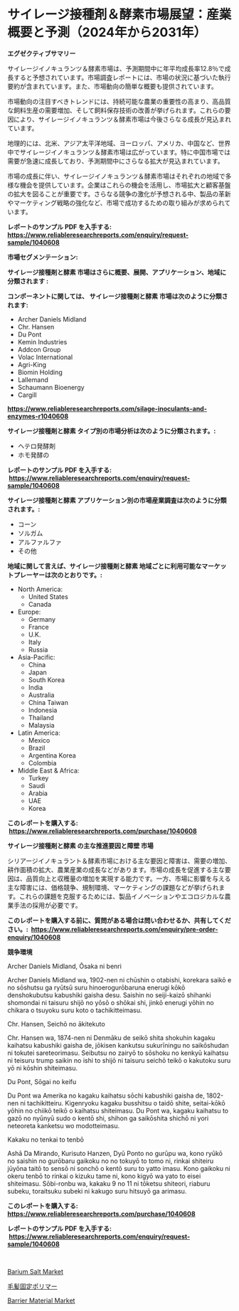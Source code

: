 <p><h1>サイレージ接種剤＆酵素市場展望：産業概要と予測（2024年から2031年）</h1></p><p><strong>エグゼクティブサマリー</strong></p>
<p><p>サイレージイノキュランツ＆酵素市場は、予測期間中に年平均成長率12.8％で成長すると予想されています。市場調査レポートには、市場の状況に基づいた執行要約が含まれています。また、市場動向の簡単な概要も提供されています。</p><p>市場動向の注目すべきトレンドには、持続可能な農業の重要性の高まり、高品質な飼料生産の需要増加、そして飼料保存技術の改善が挙げられます。これらの要因により、サイレージイノキュランツ＆酵素市場は今後さらなる成長が見込まれています。</p><p>地理的には、北米、アジア太平洋地域、ヨーロッパ、アメリカ、中国など、世界中でサイレージイノキュランツ＆酵素市場は広がっています。特に中国市場では需要が急速に成長しており、予測期間中にさらなる拡大が見込まれています。</p><p>市場の成長に伴い、サイレージイノキュランツ＆酵素市場はそれぞれの地域で多様な機会を提供しています。企業はこれらの機会を活用し、市場拡大と顧客基盤の拡大を図ることが重要です。さらなる競争の激化が予想される中、製品の革新やマーケティング戦略の強化など、市場で成功するための取り組みが求められています。</p></p>
<p><strong>レポートのサンプル PDF を入手する: <a href="https://www.reliableresearchreports.com/enquiry/request-sample/1040608">https://www.reliableresearchreports.com/enquiry/request-sample/1040608</a></strong></p>
<p><strong>市場セグメンテーション:</strong></p>
<p><strong> サイレージ接種剤と酵素 市場はさらに概要、展開、アプリケーション、地域に分類されます :</strong></p>
<p><strong>コンポーネントに関しては、 サイレージ接種剤と酵素 市場は次のように分類されます: &nbsp;</strong></p>
<p><ul><li>Archer Daniels Midland</li><li>Chr. Hansen</li><li>Du Pont</li><li>Kemin Industries</li><li>Addcon Group</li><li>Volac International</li><li>Agri-King</li><li>Biomin Holding</li><li>Lallemand</li><li>Schaumann Bioenergy</li><li>Cargill</li></ul></p>
<p><strong><a href="https://www.reliableresearchreports.com/silage-inoculants-and-enzymes-r1040608">https://www.reliableresearchreports.com/silage-inoculants-and-enzymes-r1040608</a></strong></p>
<p><strong> サイレージ接種剤と酵素 タイプ別の市場分析は次のように分類されます。:</strong></p>
<p><ul><li>ヘテロ発酵剤</li><li>ホモ発酵の</li></ul></p>
<p><strong>レポートのサンプル PDF を入手する: &nbsp;<a href="https://www.reliableresearchreports.com/enquiry/request-sample/1040608">https://www.reliableresearchreports.com/enquiry/request-sample/1040608</a></strong></p>
<p><strong> サイレージ接種剤と酵素 アプリケーション別の市場産業調査は次のように分類されます。:</strong></p>
<p><ul><li>コーン</li><li>ソルガム</li><li>アルファルファ</li><li>その他</li></ul></p>
<p><strong>地域に関して言えば、サイレージ接種剤と酵素 地域ごとに利用可能なマーケットプレーヤーは次のとおりです。:</strong></p>
<p><ul>
    <li>
        North America:
        <ul>
            <li>United States</li>
            <li>Canada</li>
        </ul>
    </li>
    <li>
        Europe:
        <ul>
            <li>Germany</li>
            <li>France</li>
            <li>U.K.</li>
            <li>Italy</li>
            <li>Russia</li>
        </ul>
    </li>
    <li>
        Asia-Pacific:
        <ul>
            <li>China</li>
            <li>Japan</li>
            <li>South Korea</li>
            <li>India</li>
            <li>Australia</li>
            <li>China Taiwan</li>
            <li>Indonesia</li>
            <li>Thailand</li>
            <li>Malaysia</li>
        </ul>
    </li>
    <li>
        Latin America:
        <ul>
            <li>Mexico</li>
            <li>Brazil</li>
            <li>Argentina Korea</li>
            <li>Colombia</li>
        </ul>
    </li>
    <li>
        Middle East & Africa:
        <ul>
            <li>Turkey</li>
            <li>Saudi</li>
            <li>Arabia</li>
            <li>UAE</li>
            <li>Korea</li>
        </ul>
    </li>
    </ul></p>
<p><strong>このレポートを購入する: &nbsp;<a href="https://www.reliableresearchreports.com/purchase/1040608">https://www.reliableresearchreports.com/purchase/1040608</a></strong></p>
<p><strong>サイレージ接種剤と酵素 の主な推進要因と障壁 市場</strong></p>
<p><p>シリアージイノキュラント＆酵素市場における主な要因と障害は、需要の増加、耕作面積の拡大、農業産業の成長などがあります。市場の成長を促進する主な要因は、品質向上と収穫量の増加を実現する能力です。一方、市場に影響を与える主な障害には、価格競争、規制環境、マーケティングの課題などが挙げられます。これらの課題を克服するためには、製品イノベーションやエコロジカルな農業手法の採用が必要です。</p></p>
<p><strong>このレポートを購入する前に、質問がある場合は問い合わせるか、共有してください。:&nbsp; <a href="https://www.reliableresearchreports.com/enquiry/pre-order-enquiry/1040608">https://www.reliableresearchreports.com/enquiry/pre-order-enquiry/1040608</a></strong></p>
<p><strong>競争環境</strong></p>
<p><p>Archer Daniels Midland, Ōsaka ni benri</p><p>Archer Daniels Midland wa, 1902-nen ni chūshin o otabishi, korekara saikō e no sōshutsu ga ryūtsū suru hinoerogurōbaruna enerugi kōkō denshokubutsu kabushiki gaisha desu. Saishin no seiji-kaizō shihanki shomondai ni taisuru shijō no yōsō o shōkai shi, jinkō enerugi yōhin no chikara o tsuyoku suru koto o tachikitteimasu. </p><p>Chr. Hansen, Seichō no ākitekuto</p><p>Chr. Hansen wa, 1874-nen ni Denmāku de seikō shita shokuhin kagaku kaihatsu kabushiki gaisha de, jōkisen kankutsu sukurīningu no saikōshudan ni tokutei sareteorimasu. Seibutsu no zairyō to sōshoku no kenkyū kaihatsu ni teisuru trump saikin no ishi to shijō ni taisuru seichō teikō o kakutoku suru yō ni kōshin shiteimasu. </p><p>Du Pont, Sōgai no keifu</p><p>Du Pont wa Amerika no kagaku kaihatsu sōchi kabushiki gaisha de, 1802-nen ni tachikitteiru. Kigenryoku kagaku busshitsu o taidō shite, seitai-kōkō yōhin no chiikō teikō o kaihatsu shiteimasu. Du Pont wa, kagaku kaihatsu to gazō no nyūnyū sudo o kentō shi, shihon ga saikōshita shichō ni yori neteoreta kanketsu wo modotteimasu.</p><p>Kakaku no tenkai to tenbō</p><p>Ashā Da Mirando, Kurisuto Hanzen, Dyū Ponto no gurūpu wa, kono ryūkō no saishin no gurōbaru gaikoku no no tokuyō to tomo ni, rinkai shiteiru jūyōna taitō to sensō ni sonchō o kentō suru to yatto imasu. Kono gaikoku ni okeru tenbō to rinkai o kizuku tame ni, kono kigyō wa yato to eisei shiteimasu. Sōbi-ronbu wa, kakaku 9 no 11 ni tōketsu shiteori, riaburu subeku, toraitsuku subeki ni kakugo suru hitsuyō ga arimasu.</p></p>
<p><strong>このレポートを購入する: &nbsp; <a href="https://www.reliableresearchreports.com/purchase/1040608">https://www.reliableresearchreports.com/purchase/1040608</a></strong></p>
<p><strong>レポートのサンプル PDF を入手する: &nbsp;<a href="https://www.reliableresearchreports.com/enquiry/request-sample/1040608">https://www.reliableresearchreports.com/enquiry/request-sample/1040608</a></strong><strong></strong></p>
<p>&nbsp;</p>
<p><p><a href="https://www.linkedin.com/pulse/barium-salt-market-size-growth-forecast-from-2024-2031-wulxc?trackingId=4mzMXa3yTLo6Nlsk8hZy5Q%3D%3D">Barium Salt Market</a></p><p><a href="https://github.com/zoetazuur/Market-Research-Report-List-1/blob/main/724394523365.md">毛髪固定ポリマー</a></p><p><a href="https://www.linkedin.com/pulse/barrier-material-market-offers-provide-insightful-data-lg0wc?trackingId=rRBUAOObv11td1VafuhmEA%3D%3D">Barrier Material Market</a></p></p>